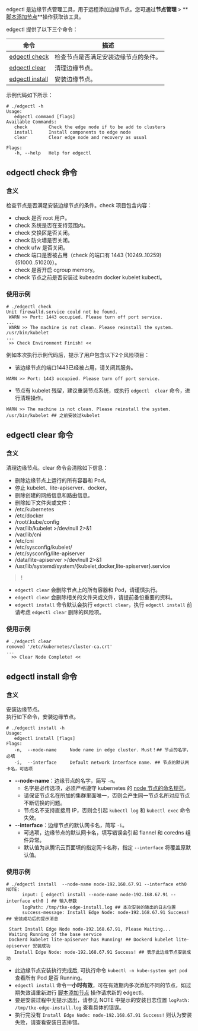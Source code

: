 

edgectl 是边缘节点管理工具，用于远程添加边缘节点。您可通过**节点管理** > **[脚本添加节点](https://cloud.tencent.com/document/product/457/83210)**操作获取该工具。  



edgectl 提供了以下三个命令：
<table>
<thead>
<tr>
<th>命令</th>
<th>描述</th>
</tr>
</thead>
<tbody><tr>
<td><a href="#check">edgectl check</a></td>
<td>检查节点是否满足安装边缘节点的条件。</td>
</tr>
<tr>
<td><a href="#clear">edgectl clear</a></td>
<td>清理边缘节点。</td>
</tr>
<tr>
<td><a href="#install">edgectl install</a></td>
<td>安装边缘节点。</td>
</tr>
</tbody></table>




示例代码如下所示：
```
# ./edgectl -h
Usage:
   edgectl command [flags]
Available Commands:
   check        Check the edge node if to be add to clusters
   install      Install components to edge node
   clear        Clear edge node and recovery as usual

Flags:
   -h, --help   Help for edgectl
```

## edgectl  check 命令[](id:check)
### 含义
检查节点是否满足安装边缘节点的条件。check 项目包含内容：
- check 是否 root 用户。  
- check 系统是否在支持范围内。  
- check 交换区是否关闭。  
- check 防火墙是否关闭。  
- check ufw 是否关闭。  
- check 端口是否被占用（check 的端口有 1443 {10249..10259} {51000..51020}）。  
- check 是否开启 cgroup memory。  
- check 节点之前是否安装过 kubeadm docker kubelet kubectl。  

### 使用示例
```
# ./edgectl check 
Unit firewalld.service could not be found.
 WARN >> Port: 1443 occupied. Please turn off port service. 
...
 WARN >> The machine is not clean. Please reinstall the system. 
/usr/bin/kubelet
...
 >> Check Environment Finish! << 
```

例如本次执行示例代码后，提示了用户包含以下2个风险项目：
- 该边缘节点的端口1443已经被占用，请关闭其服务。  
```
WARN >> Port: 1443 occupied. Please turn off port service.
```
- 节点有 kubelet 残留，建议重装节点系统，或执行 `edgectl  clear` 命令，进行清理操作。  
```
WARN >> The machine is not clean. Please reinstall the system.
/usr/bin/kubelet ## 之前安装过kubelet
```

## edgectl  clear  命令[](id:clear)
### 含义
清理边缘节点。clear 命令会清除如下信息：
- 删除边缘节点上运行的所有容器和 Pod。  
- 停止 kubelet、lite-apiserver、docker。  
- 删除创建的网络信息和路由信息。  
- 删除如下文件夹或文件：
 - /etc/kubernetes
 - /etc/docker
 - /root/.kube/config
 - /var/lib/kubelet >/dev/null 2>&1
 - /var/lib/cni
 - /etc/cni
 - /etc/sysconfig/kubelet/
 - /etc/sysconfig/lite-apiserver
 - /data/lite-apiserver >/dev/null 2>&1
 - /usr/lib/systemd/system/{kubelet,docker,lite-apiserver}.service
 
>!
- `edgectl clear` 会删除节点上的所有容器和 Pod，请谨慎执行。  
- `edgectl clear` 会删除相关的文件夹或文件，请提前备份重要的资料。  
- `edgectl install` 命令默认会执行 `edgectl clear`，执行 `edgectl install` 前请考虑 `edgectl clear` 删除的风险项。  
 
### 使用示例
```
# ./edgectl clear
removed '/etc/kubernetes/cluster-ca.crt'
...
  >> Clear Node Complete! << 
```



## edgectl  install 命令[](id:install)
### 含义
安装边缘节点。  
执行如下命令，安装边缘节点。  
```
# ./edgectl install -h
Usage:
   edgectl install [flags]
Flags:
   -n,  --node-name     Node name in edge cluster. Must！## 节点的名字，必填
   -i,  --interface     Default network interface name. ## 节点的默认网卡名，可选项
```
- **--node-name**：边缘节点的名字，简写 `-n`。  
	- 名字是必传选项，必须严格遵守 kubernetes 的 [node 节点的命名规范](https://kubernetes.io/docs/concepts/overview/working-with-objects/names/)。  
	- 请保证节点名在所加的集群里面唯一，否则会产生同一节点名所对应节点不断切换的问题。  
	- 节点名不支持直接用 IP，否则会引起 `kubectl log` 和 `kubectl exec` 命令失效。  
- **--interface**：边缘节点的默认网卡名，简写 `-i`。  
	- 可选项，边缘节点的默认网卡名，填写错误会引起 flannel 和 coredns 组件异常。  
	- 默认值为从腾讯云页面填的指定网卡名称，指定 `--interface` 将覆盖原默认值。  


### 使用示例
```
# ./edgectl install  --node-name node-192.168.67.91 --interface eth0
NOTE:
      input: [ edgectl install --node-name node-192.168.67.91 --interface eth0 ] ## 输入参数
      logPath: /tmp/tke-edge-install.log ## 本次安装的输出的日志位置
      success-message: Install Edge Node: node-192.168.67.91 Success! ## 安装成功后的提示消息

 Start Install Edge Node node-192.168.67.91, Please Waiting...
 Waiting Running of the base service 
 Dockerd kubelet lite-apiserver has Running! ## Dockerd kubelet lite-apiserver 安装成功
   Install Edge Node: node-192.168.67.91 Success! ## 表示此边缘节点安装成功
```
- 此边缘节点安装执行完成后, 可执行命令 `kubectl -n kube-system get pod` 查看所有 Pod 是否 Running。  
- `edgectl install` 命令**一小时有效**，可在有效期内多次添加不同的节点，如过期失效请重新进行 [脚本添加节点](https://cloud.tencent.com/document/product/457/83210) 操作请求新的 edgectl。  
- 要是安装过程中无提示退出，请参见 NOTE 中提示的安装日志位置 `logPath: /tmp/tke-edge-install.log` 查看具体的错误。  
- 执行完没有 `Install Edge Node: node-192.168.67.91 Success!` 则认为安装失败，请查看安装日志排错。  

